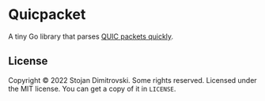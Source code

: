 # Quicpacket

A tiny Go library that parses [QUIC packets
quickly](https://datatracker.ietf.org/doc/html/rfc9000#section-17.2).

## License

Copyright &copy; 2022 Stojan Dimitrovski. Some rights reserved. Licensed under
the MIT license. You can get a copy of it in `LICENSE`.
